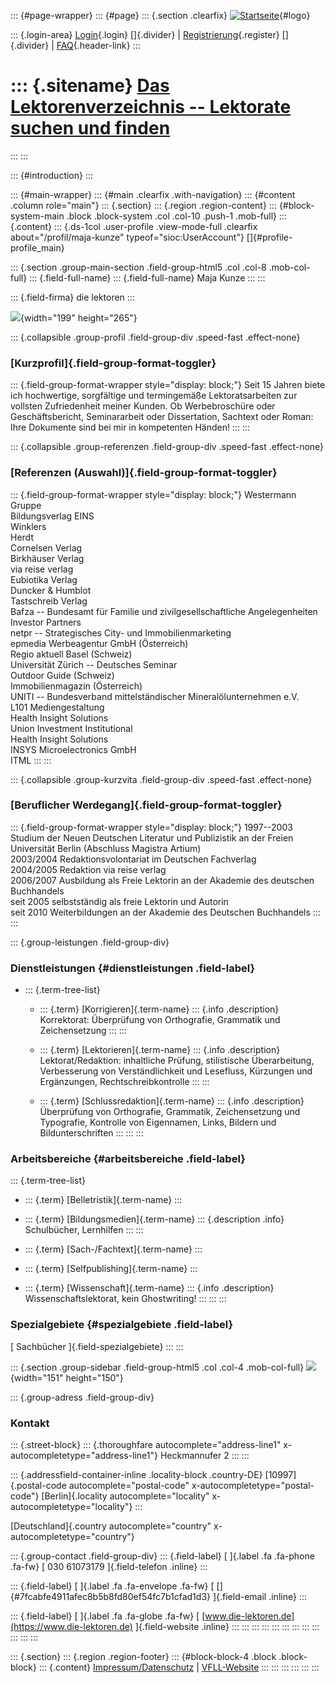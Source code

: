 ::: {#page-wrapper}
::: {#page}
::: {.section .clearfix}
[![Startseite](https://www.lektoren.de/sites/default/files/VfLL_logo.jpg)](/ "Startseite"){#logo}

::: {.login-area}
[Login](/user){.login} []{.divider} \|
[Registrierung](/user/register){.register} []{.divider} \|
[FAQ](/faq-page){.header-link}
:::

::: {.sitename}
[Das Lektorenverzeichnis -- Lektorate suchen und finden](/ "Startseite")
========================================================================
:::
:::

::: {#introduction}
:::

::: {#main-wrapper}
::: {#main .clearfix .with-navigation}
::: {#content .column role="main"}
::: {.section}
::: {.region .region-content}
::: {#block-system-main .block .block-system .col .col-10 .push-1 .mob-full}
::: {.content}
::: {.ds-1col .user-profile .view-mode-full .clearfix about="/profil/maja-kunze" typeof="sioc:UserAccount"}
[]{#profile-profile_main}

::: {.section .group-main-section .field-group-html5 .col .col-8 .mob-col-full}
::: {.field-full-name}
::: {.field-full-name}
Maja Kunze
:::
:::

::: {.field-firma}
die lektoren
:::

![](https://www.lektoren.de/sites/default/files/styles/profile-image-full/public/users/profile_img/p6214183.jpg?itok=IdOb6SoL){width="199"
height="265"}

::: {.collapsible .group-profil .field-group-div .speed-fast .effect-none}
### [Kurzprofil]{.field-group-format-toggler}

::: {.field-group-format-wrapper style="display: block;"}
Seit 15 Jahren biete ich hochwertige, sorgfältige und termingemäße
Lektoratsarbeiten zur vollsten Zufriedenheit meiner Kunden. Ob
Werbebroschüre oder Geschäftsbericht, Seminararbeit oder Dissertation,
Sachtext oder Roman: Ihre Dokumente sind bei mir in kompetenten Händen!
:::
:::

::: {.collapsible .group-referenzen .field-group-div .speed-fast .effect-none}
### [Referenzen (Auswahl)]{.field-group-format-toggler}

::: {.field-group-format-wrapper style="display: block;"}
Westermann Gruppe\
Bildungsverlag EINS\
Winklers\
Herdt\
Cornelsen Verlag\
Birkhäuser Verlag\
via reise verlag\
Eubiotika Verlag\
Duncker & Humblot\
Tastschreib Verlag\
Bafza -- Bundesamt für Familie und zivilgesellschaftliche
Angelegenheiten\
Investor Partners\
netpr -- Strategisches City- und Immobilienmarketing\
epmedia Werbeagentur GmbH (Österreich)\
Regio aktuell Basel (Schweiz)\
Universität Zürich -- Deutsches Seminar\
Outdoor Guide (Schweiz)\
Immobilienmagazin (Österreich)\
UNITI -- Bundesverband mittelständischer Mineralölunternehmen e.V.\
L101 Mediengestaltung\
Health Insight Solutions\
Union Investment Institutional\
Health Insight Solutions\
INSYS Microelectronics GmbH\
ITML
:::
:::

::: {.collapsible .group-kurzvita .field-group-div .speed-fast .effect-none}
### [Beruflicher Werdegang]{.field-group-format-toggler}

::: {.field-group-format-wrapper style="display: block;"}
1997--2003 Studium der Neuen Deutschen Literatur und Publizistik an der
Freien Universität Berlin (Abschluss Magistra Artium)\
2003/2004 Redaktionsvolontariat im Deutschen Fachverlag\
2004/2005 Redaktion via reise verlag\
2006/2007 Ausbildung als Freie Lektorin an der Akademie des deutschen
Buchhandels\
seit 2005 selbstständig als freie Lektorin und Autorin\
seit 2010 Weiterbildungen an der Akademie des Deutschen Buchhandels
:::
:::

::: {.group-leistungen .field-group-div}
### Dienstleistungen {#dienstleistungen .field-label}

-   ::: {.term-tree-list}
    -   ::: {.term}
        [Korrigieren]{.term-name}
        ::: {.info .description}
        Korrektorat: Überprüfung von Orthografie, Grammatik und
        Zeichensetzung
        :::
        :::

    -   ::: {.term}
        [Lektorieren]{.term-name}
        ::: {.info .description}
        Lektorat/Redaktion: inhaltliche Prüfung, stilistische
        Überarbeitung, Verbesserung von Verständlichkeit und Lesefluss,
        Kürzungen und Ergänzungen, Rechtschreibkontrolle
        :::
        :::

    -   ::: {.term}
        [Schlussredaktion]{.term-name}
        ::: {.info .description}
        Überprüfung von Orthografie, Grammatik, Zeichensetzung und
        Typografie, Kontrolle von Eigennamen, Links, Bildern und
        Bildunterschriften
        :::
        :::
    :::

### Arbeitsbereiche {#arbeitsbereiche .field-label}

::: {.term-tree-list}
-   ::: {.term}
    [Belletristik]{.term-name}
    :::

-   ::: {.term}
    [Bildungsmedien]{.term-name}
    ::: {.description .info}
    Schulbücher, Lernhilfen
    :::
    :::

-   ::: {.term}
    [Sach-/Fachtext]{.term-name}
    :::

-   ::: {.term}
    [Selfpublishing]{.term-name}
    :::

-   ::: {.term}
    [Wissenschaft]{.term-name}
    ::: {.info .description}
    Wissenschaftslektorat, kein Ghostwriting!
    :::
    :::
:::

### Spezialgebiete {#spezialgebiete .field-label}

[ Sachbücher ]{.field-spezialgebiete}
:::
:::

::: {.section .group-sidebar .field-group-html5 .col .col-4 .mob-col-full}
![](https://www.lektoren.de/sites/default/files/styles/logo/public/users/profile_logo/orangebleistifte.jpg?itok=J9NIGMMh){width="151"
height="150"}

::: {.group-adress .field-group-div}
### Kontakt

::: {.street-block}
::: {.thoroughfare autocomplete="address-line1" x-autocompletetype="address-line1"}
Heckmannufer 2
:::
:::

::: {.addressfield-container-inline .locality-block .country-DE}
[10997]{.postal-code autocomplete="postal-code"
x-autocompletetype="postal-code"} [Berlin]{.locality
autocomplete="locality" x-autocompletetype="locality"}
:::

[Deutschland]{.country autocomplete="country"
x-autocompletetype="country"}

::: {.group-contact .field-group-div}
::: {.field-label}
[ ]{.label .fa .fa-phone .fa-fw} [ 030 61073179 ]{.field-telefon
.inline}
:::

::: {.field-label}
[ ]{.label .fa .fa-envelope .fa-fw} [
[]{#7fcabfe4911afec8b5b8fd80ef54fc7b1cfad1d3} ]{.field-email .inline}
:::

::: {.field-label}
[ ]{.label .fa .fa-globe .fa-fw} [
[www.die-lektoren.de](https://www.die-lektoren.de) ]{.field-website
.inline}
:::
:::
:::
:::
:::
:::
:::
:::
:::
:::
:::
:::

::: {.section}
::: {.region .region-footer}
::: {#block-block-4 .block .block-block}
::: {.content}
[Impressum/Datenschutz](/impressum) \|
[VFLL-Website](http://www.vfll.de)
:::
:::
:::
:::
:::
:::
